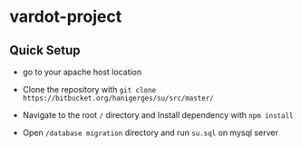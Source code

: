 # vardot-project

## Quick Setup
- go to your apache host location
- Clone the repository with
       ```git clone https://bitbucket.org/hanigerges/su/src/master/```
	   

- Navigate to the root `/` directory and Install dependency with
  ```npm install```

- Open `/database migration` directory and run `su.sql` on mysql server

